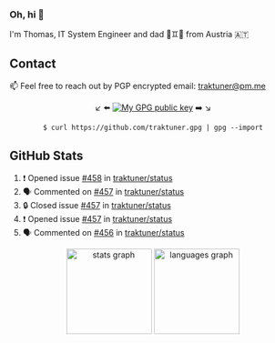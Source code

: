 ### Oh, hi 👋

I'm Thomas, IT System Engineer and dad 👶♊️👶 from Austria 🇦🇹

<!--
**traktuner/traktuner** is a ✨ _special_ ✨ repository because its `README.md` (this file) appears on your GitHub profile.

Here are some ideas to get you started:

- 🔭 I’m currently working on ...
- 🌱 I’m currently learning ...
- 👯 I’m looking to collaborate on ...
- 🤔 I’m looking for help with ...
- 💬 Ask me about ...
- 📫 How to reach me: ...
- 😄 Pronouns: ...
- ⚡ Fun fact: ...
-->

## Contact
📫 Feel free to reach out by PGP encrypted email:
traktuner@pm.me

<div align="center" markdown="1">

↙️ ⬅️ [![My GPG public key](https://img.shields.io/badge/PGP%20public%20key-6D4AFF?style=for-the-badge)](https://github.com/traktuner.gpg) ➡️ ↘️

```shell
$ curl https://github.com/traktuner.gpg | gpg --import
```

</div>

## GitHub Stats
<!--START_SECTION:activity-->
1. ❗ Opened issue [#458](https://github.com/traktuner/status/issues/458) in [traktuner/status](https://github.com/traktuner/status)
2. 🗣 Commented on [#457](https://github.com/traktuner/status/issues/457#issuecomment-2424130794) in [traktuner/status](https://github.com/traktuner/status)
3. 🔒 Closed issue [#457](https://github.com/traktuner/status/issues/457) in [traktuner/status](https://github.com/traktuner/status)
4. ❗ Opened issue [#457](https://github.com/traktuner/status/issues/457) in [traktuner/status](https://github.com/traktuner/status)
5. 🗣 Commented on [#456](https://github.com/traktuner/status/issues/456#issuecomment-2423758109) in [traktuner/status](https://github.com/traktuner/status)
<!--END_SECTION:activity-->

<div align="center">
  <img src="https://github-readme-stats.vercel.app/api?username=traktuner&hide_title=false&hide_rank=false&show_icons=true&include_all_commits=true&count_private=true&disable_animations=false&theme=dracula&locale=en&hide_border=false&order=1" height="150" alt="stats graph"  />
  <img src="https://github-readme-stats.vercel.app/api/top-langs?username=traktuner&locale=en&hide_title=false&layout=compact&card_width=320&langs_count=5&theme=dracula&hide_border=false&order=2" height="150" alt="languages graph"  />
</div>
